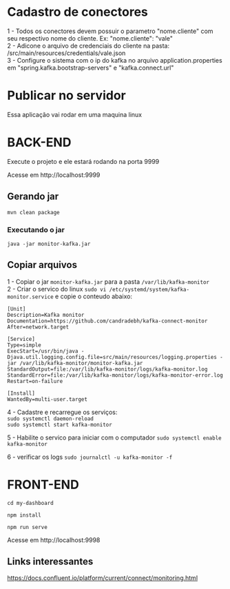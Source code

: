 # Cadastro de conectores

1 - Todos os conectores devem possuir o parametro "nome.cliente" com seu respectivo nome do cliente. Ex: "nome.cliente": "vale" <br>
2 - Adicone o arquivo de credenciais do cliente na pasta: /src/main/resources/credentials/vale.json <br>
3 - Configure o sistema com o ip do kafka no arquivo application.properties em "spring.kafka.bootstrap-servers" e "kafka.connect.url" <br>


# Publicar no servidor
Essa aplicação vai rodar em uma maquina linux


# BACK-END

Execute o projeto e ele estará rodando na porta 9999

Acesse em http://localhost:9999

## Gerando jar 
`mvn clean package`

### Executando o jar
`java -jar monitor-kafka.jar`

## Copiar arquivos
1 - Copiar o jar `monitor-kafka.jar` para a pasta `/var/lib/kafka-monitor` <br>
2 - Criar o servico do linux `sudo vi /etc/systemd/system/kafka-monitor.service` e copie o conteudo abaixo: <br>

```
[Unit]
Description=Kafka monitor
Documentation=https://github.com/candradebh/kafka-connect-monitor
After=network.target

[Service]
Type=simple
ExecStart=/usr/bin/java -Djava.util.logging.config.file=src/main/resources/logging.properties -jar /var/lib/kafka-monitor/monitor-kafka.jar
StandardOutput=file:/var/lib/kafka-monitor/logs/kafka-monitor.log
StandardError=file:/var/lib/kafka-monitor/logs/kafka-monitor-error.log
Restart=on-failure

[Install]
WantedBy=multi-user.target
```

4 - Cadastre e recarregue os serviços:<br>
`sudo systemctl daemon-reload` <br>
`sudo systemctl start kafka-monitor` <br>

5 - Habilite o servico para iniciar com o computador `sudo systemctl enable kafka-monitor`<br>

6 - verificar os logs `sudo journalctl -u kafka-monitor -f` <br> 


# FRONT-END 

`cd my-dashboard`

`npm install`

`npm run serve`

Acesse em http://localhost:9998


## Links interessantes
https://docs.confluent.io/platform/current/connect/monitoring.html
